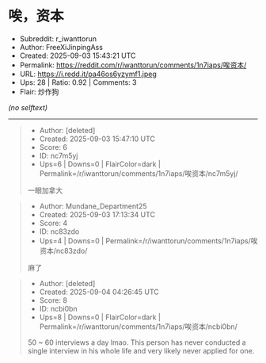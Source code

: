 # 唉，资本

- Subreddit: r_iwanttorun
- Author: FreeXiJinpingAss
- Created: 2025-09-03 15:43:21 UTC
- Permalink: https://reddit.com/r/iwanttorun/comments/1n7iaps/唉资本/
- URL: https://i.redd.it/pa46os6yzymf1.jpeg
- Ups: 28 | Ratio: 0.92 | Comments: 3
- Flair: 炒作狗

_(no selftext)_

---

> - Author: [deleted]
> - Created: 2025-09-03 15:47:10 UTC
> - Score: 6
> - ID: nc7m5yj
> - Ups=6 | Downs=0 | FlairColor=dark | Permalink=/r/iwanttorun/comments/1n7iaps/唉资本/nc7m5yj/
>
> 一眼加拿大

> - Author: Mundane_Department25
> - Created: 2025-09-03 17:13:34 UTC
> - Score: 4
> - ID: nc83zdo
> - Ups=4 | Downs=0 | Permalink=/r/iwanttorun/comments/1n7iaps/唉资本/nc83zdo/
>
> 麻了

> - Author: [deleted]
> - Created: 2025-09-04 04:26:45 UTC
> - Score: 8
> - ID: ncbi0bn
> - Ups=8 | Downs=0 | FlairColor=dark | Permalink=/r/iwanttorun/comments/1n7iaps/唉资本/ncbi0bn/
>
> 50 \~ 60 interviews a day lmao. This person has never conducted a single interview in his whole life and very likely never applied for one.
